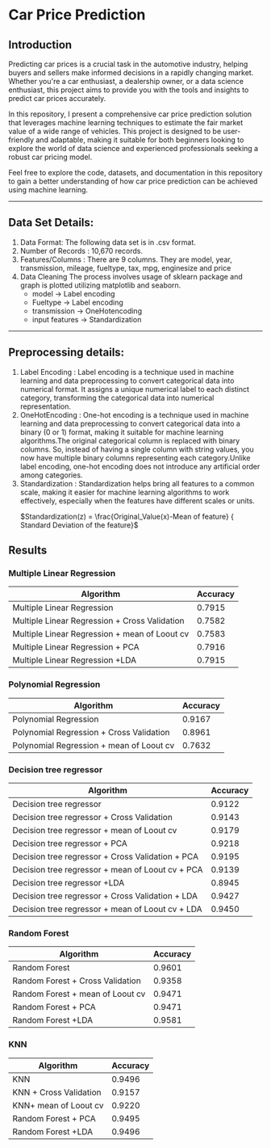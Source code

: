 # Car Price Prediction

## Introduction 
<p>
  Predicting car prices is a crucial task in the automotive industry, helping buyers and sellers make informed decisions in a rapidly changing market. Whether you're a car enthusiast, a dealership owner, or a data science enthusiast, this project aims to provide you with the tools and insights to predict car prices accurately.
</p>
<p>
  In this repository, I present a comprehensive car price prediction solution that leverages machine learning techniques to estimate the fair market value of a wide range of vehicles. This project is designed to be user-friendly and adaptable, making it suitable for both beginners looking to explore the world of data science and experienced professionals seeking a robust car pricing model.
</p>
<p>
  Feel free to explore the code, datasets, and documentation in this repository to gain a better understanding of how car price prediction can be achieved using machine learning.
</p>
<hr>

## Data Set Details:
<ol>
  <li>Data Format: The following data set is in .csv format. </li>
  <li>Number of Records : 10,670 records.</li>
  <li>Features/Columns : There are 9 columns. They are model, year, transmission, mileage, fueltype, tax, mpg, enginesize and price</li>
  <li>Data Cleaning The process involves usage of sklearn package and graph is plotted  utilizing matplotlib and seaborn. 
  <ul>
    <li>model -> Label encoding</li>
    <li>Fueltype ->  Label encoding</li>
    <li>transmission -> OneHotencoding</li>
    <li>input features -> Standardization</li>
  </ul>
    
  </li>
</ol>
<hr>

## Preprocessing details:
<ol>
  <li>Label Encoding : Label encoding is a technique used in machine learning and data preprocessing to convert categorical data into numerical format. It assigns a unique numerical label to each distinct category, transforming the categorical data into numerical representation.</li>
  <li>OneHotEncoding : One-hot encoding is a technique used in machine learning and data preprocessing to convert categorical data into a binary (0 or 1) format, making it suitable for machine learning algorithms.The original categorical column is replaced with  binary columns. So, instead of having a single column with string values, you now have multiple binary columns representing each category.Unlike label encoding, one-hot encoding does not introduce any artificial order among categories.</li>
  <li>Standardization : Standardization helps bring all features to a common scale, making it easier for machine learning algorithms to work effectively, especially when the features have different scales or units.
    <p>
   $Standardization(z) =  \frac{Original_Value(x)-Mean of feature} { Standard Deviation of the feature}$
      </p>
    </li>
</ol>

## Results
### Multiple Linear Regression
|Algorithm  | Accuracy |
| ------------- | ------------- |
| Multiple Linear Regression |  0.7915 |
|  Multiple Linear Regression + Cross Validation  |0.7582  |
|  Multiple Linear Regression + mean of Loout cv|0.7583  |
|  Multiple Linear Regression + PCA| 0.7916 |
|  Multiple Linear Regression +LDA|0.7915 |


### Polynomial Regression
|Algorithm  | Accuracy |
| ------------- | ------------- |
| Polynomial Regression | 0.9167 |
|  Polynomial Regression + Cross Validation  |0.8961  |
| Polynomial Regression + mean of Loout cv|0.7632 |


### Decision tree regressor

|Algorithm  | Accuracy |
| ------------- | ------------- |
| Decision tree regressor |  0.9122 |
|  Decision tree regressor + Cross Validation  |0.9143  |
|  Decision tree regressor + mean of Loout cv|0.9179  |
|  Decision tree regressor + PCA| 0.9218 |
|  Decision tree regressor + Cross Validation + PCA  |0.9195  |
|  Decision tree regressor + mean of Loout cv +  PCA|0.9139  |
| Decision tree regressor +LDA|0.8945 |
|  Decision tree regressor + Cross Validation + LDA  |0.9427  |
|  Decision tree regressor + mean of Loout cv +  LDA|0.9450  |


### Random Forest
|Algorithm  | Accuracy |
| ------------- | ------------- |
| Random Forest |  0.9601 |
| Random Forest + Cross Validation  |0.9358  |
|  Random Forest + mean of Loout cv|0.9471  |
|  Random Forest + PCA|0.9471 |
|  Random Forest +LDA|0.9581|

### KNN
|Algorithm  | Accuracy |
| ------------- | ------------- |
| KNN |  0.9496 |
| KNN + Cross Validation  |0.9157 |
|  KNN+ mean of Loout cv|0.9220  |
|  Random Forest + PCA| 0.9495 |
|  Random Forest +LDA|0.9496|




